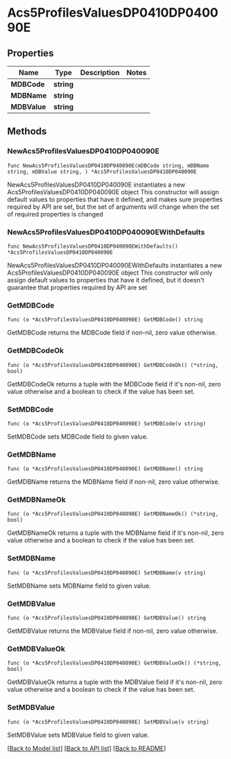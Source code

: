 # Acs5ProfilesValuesDP0410DP040090E

## Properties

Name | Type | Description | Notes
------------ | ------------- | ------------- | -------------
**MDBCode** | **string** |  | 
**MDBName** | **string** |  | 
**MDBValue** | **string** |  | 

## Methods

### NewAcs5ProfilesValuesDP0410DP040090E

`func NewAcs5ProfilesValuesDP0410DP040090E(mDBCode string, mDBName string, mDBValue string, ) *Acs5ProfilesValuesDP0410DP040090E`

NewAcs5ProfilesValuesDP0410DP040090E instantiates a new Acs5ProfilesValuesDP0410DP040090E object
This constructor will assign default values to properties that have it defined,
and makes sure properties required by API are set, but the set of arguments
will change when the set of required properties is changed

### NewAcs5ProfilesValuesDP0410DP040090EWithDefaults

`func NewAcs5ProfilesValuesDP0410DP040090EWithDefaults() *Acs5ProfilesValuesDP0410DP040090E`

NewAcs5ProfilesValuesDP0410DP040090EWithDefaults instantiates a new Acs5ProfilesValuesDP0410DP040090E object
This constructor will only assign default values to properties that have it defined,
but it doesn't guarantee that properties required by API are set

### GetMDBCode

`func (o *Acs5ProfilesValuesDP0410DP040090E) GetMDBCode() string`

GetMDBCode returns the MDBCode field if non-nil, zero value otherwise.

### GetMDBCodeOk

`func (o *Acs5ProfilesValuesDP0410DP040090E) GetMDBCodeOk() (*string, bool)`

GetMDBCodeOk returns a tuple with the MDBCode field if it's non-nil, zero value otherwise
and a boolean to check if the value has been set.

### SetMDBCode

`func (o *Acs5ProfilesValuesDP0410DP040090E) SetMDBCode(v string)`

SetMDBCode sets MDBCode field to given value.


### GetMDBName

`func (o *Acs5ProfilesValuesDP0410DP040090E) GetMDBName() string`

GetMDBName returns the MDBName field if non-nil, zero value otherwise.

### GetMDBNameOk

`func (o *Acs5ProfilesValuesDP0410DP040090E) GetMDBNameOk() (*string, bool)`

GetMDBNameOk returns a tuple with the MDBName field if it's non-nil, zero value otherwise
and a boolean to check if the value has been set.

### SetMDBName

`func (o *Acs5ProfilesValuesDP0410DP040090E) SetMDBName(v string)`

SetMDBName sets MDBName field to given value.


### GetMDBValue

`func (o *Acs5ProfilesValuesDP0410DP040090E) GetMDBValue() string`

GetMDBValue returns the MDBValue field if non-nil, zero value otherwise.

### GetMDBValueOk

`func (o *Acs5ProfilesValuesDP0410DP040090E) GetMDBValueOk() (*string, bool)`

GetMDBValueOk returns a tuple with the MDBValue field if it's non-nil, zero value otherwise
and a boolean to check if the value has been set.

### SetMDBValue

`func (o *Acs5ProfilesValuesDP0410DP040090E) SetMDBValue(v string)`

SetMDBValue sets MDBValue field to given value.



[[Back to Model list]](../README.md#documentation-for-models) [[Back to API list]](../README.md#documentation-for-api-endpoints) [[Back to README]](../README.md)


